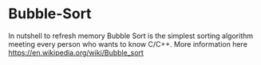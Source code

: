 # Bubble-Sort

In nutshell to refresh memory 
Bubble Sort is the simplest sorting algorithm meeting every person who wants to know C/C++. 
More information here https://en.wikipedia.org/wiki/Bubble_sort